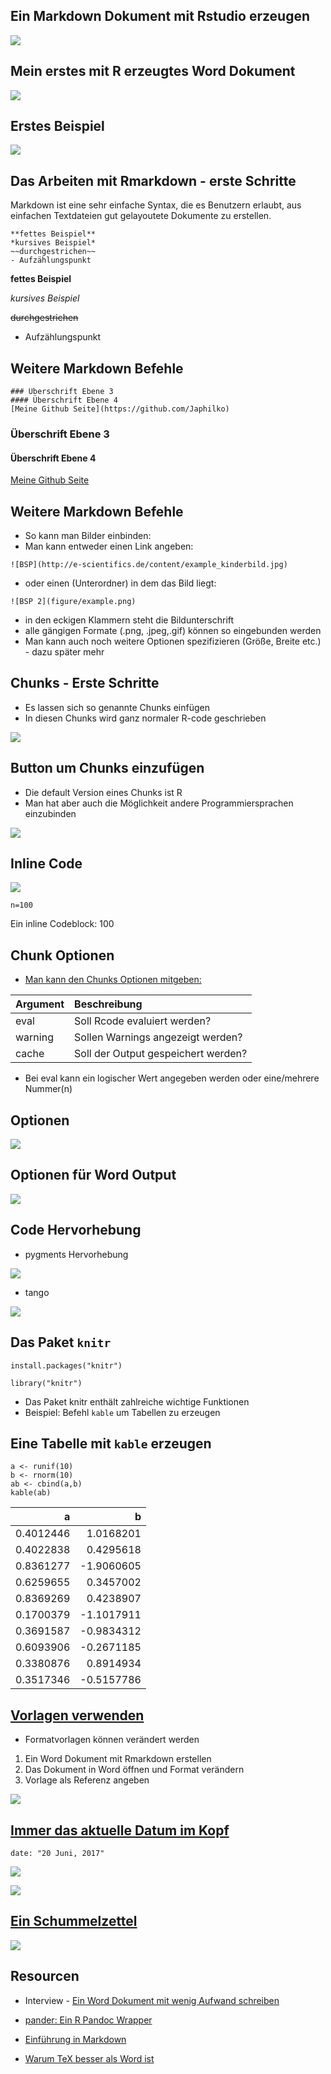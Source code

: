 Ein Markdown Dokument mit Rstudio erzeugen
------------------------------------------

![](figure/r2wordstart.PNG)

Mein erstes mit R erzeugtes Word Dokument
-----------------------------------------

![](figure/meinWord.PNG)

Erstes Beispiel
---------------

![](figure/ErstesWord.PNG)

Das Arbeiten mit Rmarkdown - erste Schritte
-------------------------------------------

Markdown ist eine sehr einfache Syntax, die es Benutzern erlaubt, aus
einfachen Textdateien gut gelayoutete Dokumente zu erstellen.

    **fettes Beispiel**
    *kursives Beispiel*
    ~~durchgestrichen~~
    - Aufzählungspunkt

**fettes Beispiel**

*kursives Beispiel*

<s>durchgestrichen</s>

-   Aufzählungspunkt

Weitere Markdown Befehle
------------------------

    ### Überschrift Ebene 3
    #### Überschrift Ebene 4
    [Meine Github Seite](https://github.com/Japhilko)

### Überschrift Ebene 3

#### Überschrift Ebene 4

[Meine Github Seite](https://github.com/Japhilko)

Weitere Markdown Befehle
------------------------

-   So kann man Bilder einbinden:
-   Man kann entweder einen Link angeben:

<!-- -->

    ![BSP](http://e-scientifics.de/content/example_kinderbild.jpg)

-   oder einen (Unterordner) in dem das Bild liegt:

<!-- -->

    ![BSP 2](figure/example.png)

-   in den eckigen Klammern steht die Bildunterschrift
-   alle gängigen Formate (.png, .jpeg,.gif) können so eingebunden
    werden
-   Man kann auch noch weitere Optionen spezifizieren (Größe,
    Breite etc.) - dazu später mehr

Chunks - Erste Schritte
-----------------------

-   Es lassen sich so genannte Chunks einfügen
-   In diesen Chunks wird ganz normaler R-code geschrieben

![](figure/NotebooksBasicEx.PNG)

Button um Chunks einzufügen
---------------------------

-   Die default Version eines Chunks ist R
-   Man hat aber auch die Möglichkeit andere Programmiersprachen
    einzubinden

![](figure/ChunkButton.PNG)

Inline Code
-----------

![](figure/RinlineEx.PNG)

    n=100

Ein inline Codeblock: 100

Chunk Optionen
--------------

-   [Man kann den Chunks Optionen
    mitgeben:](https://yihui.name/knitr/options/)

<table>
<thead>
<tr class="header">
<th align="left">Argument</th>
<th align="left">Beschreibung</th>
</tr>
</thead>
<tbody>
<tr class="odd">
<td align="left">eval</td>
<td align="left">Soll Rcode evaluiert werden?</td>
</tr>
<tr class="even">
<td align="left">warning</td>
<td align="left">Sollen Warnings angezeigt werden?</td>
</tr>
<tr class="odd">
<td align="left">cache</td>
<td align="left">Soll der Output gespeichert werden?</td>
</tr>
</tbody>
</table>

-   Bei eval kann ein logischer Wert angegeben werden oder
    eine/mehrere Nummer(n)

Optionen
--------

![](figure/RwordOptions.PNG)

Optionen für Word Output
------------------------

![](figure/WordOutputOptions.PNG)

Code Hervorhebung
-----------------

-   pygments Hervorhebung

![](figure/pygmentsSnippet.PNG)

-   tango

![](figure/tangoSnippet.PNG)

Das Paket `knitr`
-----------------

    install.packages("knitr")

    library("knitr")

-   Das Paket knitr enthält zahlreiche wichtige Funktionen
-   Beispiel: Befehl `kable` um Tabellen zu erzeugen

Eine Tabelle mit `kable` erzeugen
---------------------------------

    a <- runif(10)
    b <- rnorm(10)
    ab <- cbind(a,b)
    kable(ab)

<table>
<thead>
<tr class="header">
<th align="right">a</th>
<th align="right">b</th>
</tr>
</thead>
<tbody>
<tr class="odd">
<td align="right">0.4012446</td>
<td align="right">1.0168201</td>
</tr>
<tr class="even">
<td align="right">0.4022838</td>
<td align="right">0.4295618</td>
</tr>
<tr class="odd">
<td align="right">0.8361277</td>
<td align="right">-1.9060605</td>
</tr>
<tr class="even">
<td align="right">0.6259655</td>
<td align="right">0.3457002</td>
</tr>
<tr class="odd">
<td align="right">0.8369269</td>
<td align="right">0.4238907</td>
</tr>
<tr class="even">
<td align="right">0.1700379</td>
<td align="right">-1.1017911</td>
</tr>
<tr class="odd">
<td align="right">0.3691587</td>
<td align="right">-0.9834312</td>
</tr>
<tr class="even">
<td align="right">0.6093906</td>
<td align="right">-0.2671185</td>
</tr>
<tr class="odd">
<td align="right">0.3380876</td>
<td align="right">0.8914934</td>
</tr>
<tr class="even">
<td align="right">0.3517346</td>
<td align="right">-0.5157786</td>
</tr>
</tbody>
</table>

[Vorlagen verwenden](http://rmarkdown.rstudio.com/articles_docx.html)
---------------------------------------------------------------------

-   Formatvorlagen können verändert werden

1.  Ein Word Dokument mit Rmarkdown erstellen
2.  Das Dokument in Word öffnen und Format verändern
3.  Vorlage als Referenz angeben

![](figure/RefDoc.PNG)

[Immer das aktuelle Datum im Kopf](http://stackoverflow.com/questions/23449319/yaml-current-date-in-rmarkdown)
--------------------------------------------------------------------------------------------------------------

    date: "20 Juni, 2017"

![](figure/rmdAktuellesDatum.PNG)

![](figure/ErgebenisAktuellesDatum.PNG)

[Ein Schummelzettel](https://www.rstudio.com/wp-content/uploads/2015/06/rmarkdown-german.pdf)
---------------------------------------------------------------------------------------------

![](figure/RmarkdownSchummelzettel.PNG)

Resourcen
---------

-   Interview - [Ein Word Dokument mit wenig Aufwand
    schreiben](https://www.r-statistics.com/2013/03/write-ms-word-document-using-r-with-as-little-overhead-as-possible/)

-   [pander: Ein R Pandoc Wrapper](http://rapporter.github.io/pander/)

-   [Einführung in
    Markdown](https://github.com/ctreffe/r-space/wiki/R-Markdown-Intro)

-   [Warum TeX besser als Word
    ist](http://factorgrad.blogspot.de/2010/07/why-latex-is-superior-to-ms-word.html)
